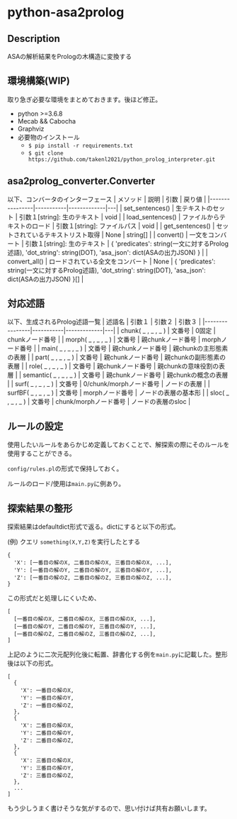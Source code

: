 # python-asa2prolog
## Description
ASAの解析結果をPrologの木構造に変換する


## 環境構築(WIP)
取り急ぎ必要な環境をまとめておきます。後ほど修正。
- python >=3.6.8
- Mecab && Cabocha
- Graphviz
- 必要物のインストール 
  - ```$ pip install -r requirements.txt```
  - ```$ git clone https://github.com/takenl2021/python_prolog_interpreter.git```

## asa2prolog_converter.Converter
以下、コンバータのインターフェース
  | メソッド | 説明 | 引数 | 戻り値 |
  |----------------|-----------|-------------|---|
  | set_sentences() | 生テキストのセット | 引数１[string]: 生のテキスト | void |
  | load_sentences() | ファイルからテキストのロード | 引数１[string]: ファイルパス | void |
  | get_sentences() | セットされているテキストリスト取得 | None | string[] |
  | convert() | 一文をコンバート | 引数１[string]: 生のテキスト | { 'predicates': string(一文に対するProlog述語), 'dot_string': string(DOT), 'asa_json': dict(ASAの出力JSON) } |
  | convert_all() | ロードされている全文をコンバート | None | { 'predicates': string(一文に対するProlog述語), 'dot_string': string(DOT), 'asa_json': dict(ASAの出力JSON) }[] |


## 対応述語
以下、生成されるProlog述語一覧
  | 述語名 | 引数１ | 引数２ | 引数３ |
  |----------------|-----------|-------------|---|
  | chunk( \_ , \_ , \_ ) | 文番号 | 0固定 | chunkノード番号 |
  | morph( \_ , \_ , \_ ) | 文番号 | 親chunkノード番号 | morphノード番号 |
  | main( \_ , \_ , \_ ) | 文番号 | 親chunkノード番号 | 親chunkの主形態素の表層 |
  | part( \_ , \_ , \_ ) | 文番号 | 親chunkノード番号 | 親chunkの副形態素の表層 |
  | role( \_ , \_ , \_ ) | 文番号 | 親chunkノード番号 | 親chunkの意味役割の表層 |
  | semantic( \_ , \_ , \_ ) | 文番号 | 親chunkノード番号 | 親chunkの概念の表層 |
  | surf( \_ , \_ , \_ ) | 文番号 | 0/chunk/morphノード番号 | ノードの表層 |
  | surfBF( \_ , \_ , \_ ) | 文番号 | morphノード番号 | ノードの表層の基本形 |
  | sloc( \_ , \_ , \_ ) | 文番号 | chunk/morphノード番号 | ノードの表層のsloc |


## ルールの設定
使用したいルールをあらかじめ定義しておくことで、解探索の際にそのルールを使用することができる。

```config/rules.pl```の形式で保持しておく。

ルールのロード/使用は```main.py```に例あり。


## 探索結果の整形
探索結果はdefaultdict形式で返る。dictにすると以下の形式。

(例) クエリ ```something(X,Y,Z)```を実行したとする
```
{
  'X': [一番目の解のX, 二番目の解のX, 三番目の解のX, ...],
  'Y': [一番目の解のY, 二番目の解のY, 三番目の解のY, ...],
  'Z': [一番目の解のZ, 二番目の解のZ, 三番目の解のZ, ...],
}
```
この形式だと処理しにくいため、
```
[
  [一番目の解のX, 二番目の解のX, 三番目の解のX, ...],
  [一番目の解のY, 二番目の解のY, 三番目の解のY, ...],
  [一番目の解のZ, 二番目の解のZ, 三番目の解のZ, ...],
]
```
上記のように二次元配列化後に転置、辞書化する例を```main.py```に記載した。整形後は以下の形式。
```
[
  {
    'X': 一番目の解のX,
    'Y': 一番目の解のY,
    'Z': 一番目の解のZ,
  },
  {
    'X': 二番目の解のX,
    'Y': 二番目の解のY,
    'Z': 二番目の解のZ,
  },
  {
    'X': 三番目の解のX,
    'Y': 三番目の解のY,
    'Z': 三番目の解のZ,
  },
  ...
]
```
もう少しうまく書けそうな気がするので、思い付けば共有お願いします。